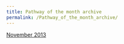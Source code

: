 ```yaml
---
title: Pathway of the month archive
permalink: /Pathway_of_the_month_archive/
---
```


[November 2013](/pathway_of_the_month_archive_201311 "wikilink")